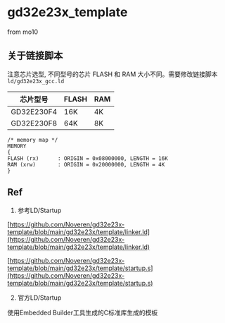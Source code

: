 # gd32e23x_template
from mo10


## 关于链接脚本

注意芯片选型, 不同型号的芯片 FLASH 和 RAM 大小不同。需要修改链接脚本`ld/gd32e23x_gcc.ld`

| 芯片型号       | FLASH | RAM |
|------------|-------|-----|
| GD32E230F4 | 16K   | 4K  |
| GD32E230F8 | 64K   | 8K  |

```linkerscript
/* memory map */
MEMORY
{
FLASH (rx)      : ORIGIN = 0x08000000, LENGTH = 16K
RAM (xrw)       : ORIGIN = 0x20000000, LENGTH = 4K
}
```


## Ref

1. 参考LD/Startup

[https://github.com/Noveren/gd32e23x-template/blob/main/gd32e23x/template/linker.ld](https://github.com/Noveren/gd32e23x-template/blob/main/gd32e23x/template/linker.ld)

[https://github.com/Noveren/gd32e23x-template/blob/main/gd32e23x/template/startup.s](https://github.com/Noveren/gd32e23x-template/blob/main/gd32e23x/template/startup.s)

2. 官方LD/Startup

使用Embedded Builder工具生成的C标准库生成的模板
